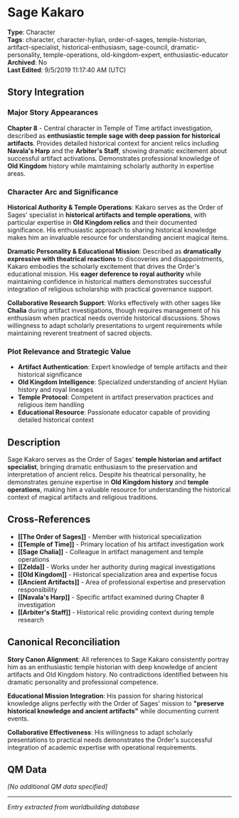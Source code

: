 # Sage Kakaro

**Type**: Character  
**Tags**: character, character-hylian, order-of-sages, temple-historian, artifact-specialist, historical-enthusiasm, sage-council, dramatic-personality, temple-operations, old-kingdom-expert, enthusiastic-educator  
**Archived**: No  
**Last Edited**: 9/5/2019 11:17:40 AM (UTC)

## Story Integration

### Major Story Appearances
**Chapter 8** - Central character in Temple of Time artifact investigation, described as **enthusiastic temple sage with deep passion for historical artifacts**. Provides detailed historical context for ancient relics including **Navala's Harp** and the **Arbiter's Staff**, showing dramatic excitement about successful artifact activations. Demonstrates professional knowledge of **Old Kingdom** history while maintaining scholarly authority in expertise areas.

### Character Arc and Significance
**Historical Authority & Temple Operations**: Kakaro serves as the Order of Sages' specialist in **historical artifacts and temple operations**, with particular expertise in **Old Kingdom relics** and their documented significance. His enthusiastic approach to sharing historical knowledge makes him an invaluable resource for understanding ancient magical items.

**Dramatic Personality & Educational Mission**: Described as **dramatically expressive with theatrical reactions** to discoveries and disappointments, Kakaro embodies the scholarly excitement that drives the Order's educational mission. His **eager deference to royal authority** while maintaining confidence in historical matters demonstrates successful integration of religious scholarship with practical governance support.

**Collaborative Research Support**: Works effectively with other sages like **Chalia** during artifact investigations, though requires management of his enthusiasm when practical needs override historical discussions. Shows willingness to adapt scholarly presentations to urgent requirements while maintaining reverent treatment of sacred objects.

### Plot Relevance and Strategic Value
- **Artifact Authentication**: Expert knowledge of temple artifacts and their historical significance
- **Old Kingdom Intelligence**: Specialized understanding of ancient Hylian history and royal lineages
- **Temple Protocol**: Competent in artifact preservation practices and religious item handling
- **Educational Resource**: Passionate educator capable of providing detailed historical context

## Description
Sage Kakaro serves as the Order of Sages' **temple historian and artifact specialist**, bringing dramatic enthusiasm to the preservation and interpretation of ancient relics. Despite his theatrical personality, he demonstrates genuine expertise in **Old Kingdom history** and **temple operations**, making him a valuable resource for understanding the historical context of magical artifacts and religious traditions.

## Cross-References
- **[[The Order of Sages]]** - Member with historical specialization
- **[[Temple of Time]]** - Primary location of his artifact investigation work
- **[[Sage Chalia]]** - Colleague in artifact management and temple operations
- **[[Zelda]]** - Works under her authority during magical investigations
- **[[Old Kingdom]]** - Historical specialization area and expertise focus
- **[[Ancient Artifacts]]** - Area of professional expertise and preservation responsibility
- **[[Navala's Harp]]** - Specific artifact examined during Chapter 8 investigation
- **[[Arbiter's Staff]]** - Historical relic providing context during temple research

## Canonical Reconciliation
**Story Canon Alignment**: All references to Sage Kakaro consistently portray him as an enthusiastic temple historian with deep knowledge of ancient artifacts and Old Kingdom history. No contradictions identified between his dramatic personality and professional competence.

**Educational Mission Integration**: His passion for sharing historical knowledge aligns perfectly with the Order of Sages' mission to **"preserve historical knowledge and ancient artifacts"** while documenting current events.

**Collaborative Effectiveness**: His willingness to adapt scholarly presentations to practical needs demonstrates the Order's successful integration of academic expertise with operational requirements.

## QM Data
*[No additional QM data specified]*

---
*Entry extracted from worldbuilding database*
